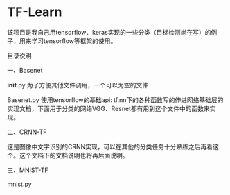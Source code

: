 # TF-Learn
该项目是我自己用tensorflow、keras实现的一些分类（目标检测尚在写）的例子，用来学习tensorflow等框架的使用。

目录说明

一、Basenet

   __init__.py 为了方便其他文件调用，一个可以为空的文件
   
   Basenet.py  使用tensorflow的基础api: tf.nn下的各种函数写的伸进网络基础层的实现文档，下面用于分类的网络VGG、Resnet都有用到这个文件中的函数来实现。
   
二、CRNN-TF

   这是图像中文字识别的CRNN实现，可以在其他的分类任务十分熟练之后再看这个。这个文档下的文档说明也将再后面说明。
   
三、MNIST-TF

   mnist.py
